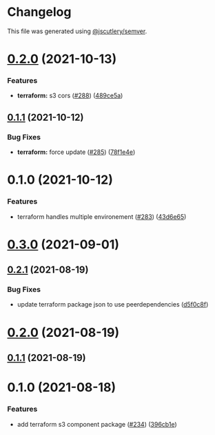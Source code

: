 # Changelog

This file was generated using [@jscutlery/semver](https://github.com/jscutlery/semver).

# [0.2.0](https://github.com/tractr/stack/compare/terraform-component-s3-0.1.1...terraform-component-s3-0.2.0) (2021-10-13)


### Features

* **terraform:** s3 cors ([#288](https://github.com/tractr/stack/issues/288)) ([489ce5a](https://github.com/tractr/stack/commit/489ce5ae0d291759d6861c9bb17e74934f98d95c))



## [0.1.1](https://github.com/tractr/stack/compare/terraform-component-s3-0.1.0...terraform-component-s3-0.1.1) (2021-10-12)


### Bug Fixes

* **terraform:** force update ([#285](https://github.com/tractr/stack/issues/285)) ([78f1e4e](https://github.com/tractr/stack/commit/78f1e4e16119d6ca52dc6c6842775775391d45bb))



# 0.1.0 (2021-10-12)


### Features

* terraform handles multiple environement ([#283](https://github.com/tractr/stack/issues/283)) ([43d6e65](https://github.com/tractr/stack/commit/43d6e65dc348651db09a278fd000aabdedcbebec))



# [0.3.0](https://github.com/tractr/stack/compare/terraform-s3-component-0.2.1...terraform-s3-component-0.3.0) (2021-09-01)

## [0.2.1](https://github.com/tractr/stack/compare/terraform-s3-component-0.2.0...terraform-s3-component-0.2.1) (2021-08-19)

### Bug Fixes

- update terraform package json to use peerdependencies
  ([d5f0c8f](https://github.com/tractr/stack/commit/d5f0c8f9f9b4435def8783ae3eb420192e6d93b0))

# [0.2.0](https://github.com/tractr/stack/compare/terraform-s3-component-0.1.1...terraform-s3-component-0.2.0) (2021-08-19)

## [0.1.1](https://github.com/tractr/stack/compare/terraform-s3-component-0.1.0...terraform-s3-component-0.1.1) (2021-08-19)

# 0.1.0 (2021-08-18)

### Features

- add terraform s3 component package
  ([#234](https://github.com/tractr/stack/issues/234))
  ([396cb1e](https://github.com/tractr/stack/commit/396cb1eeea6be89709c768f697828cc91464b03b))
